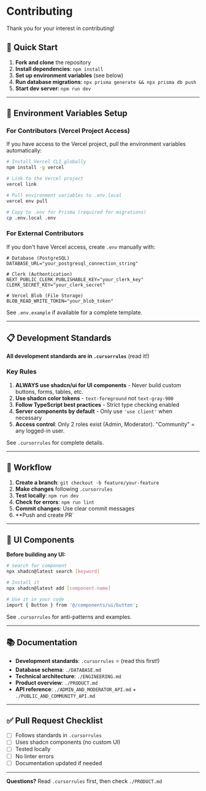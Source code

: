 # Contributing

Thank you for your interest in contributing!

## 🚀 Quick Start

1. **Fork and clone** the repository
2. **Install dependencies**: `npm install`
3. **Set up environment variables** (see below)
4. **Run database migrations**: `npx prisma generate && npx prisma db push`
5. **Start dev server**: `npm run dev`

---

## 🔐 Environment Variables Setup

### For Contributors (Vercel Project Access)

If you have access to the Vercel project, pull the environment variables automatically:

```bash
# Install Vercel CLI globally
npm install -g vercel

# Link to the Vercel project
vercel link

# Pull environment variables to .env.local
vercel env pull

# Copy to .env for Prisma (required for migrations)
cp .env.local .env
```

### For External Contributors

If you don't have Vercel access, create `.env` manually with:

```env
# Database (PostgreSQL)
DATABASE_URL="your_postgresql_connection_string"

# Clerk (Authentication)
NEXT_PUBLIC_CLERK_PUBLISHABLE_KEY="your_clerk_key"
CLERK_SECRET_KEY="your_clerk_secret"

# Vercel Blob (File Storage)
BLOB_READ_WRITE_TOKEN="your_blob_token"
```

See `.env.example` if available for a complete template.

---

## 📋 Development Standards

**All development standards are in `.cursorrules`** (read it!)

### Key Rules

1. **ALWAYS use shadcn/ui for UI components** - Never build custom buttons, forms, tables, etc.
2. **Use shadcn color tokens** - `text-foreground` not `text-gray-900`
3. **Follow TypeScript best practices** - Strict type checking enabled
4. **Server components by default** - Only use `'use client'` when necessary
5. **Access control**: Only 2 roles exist (Admin, Moderator). "Community" = any logged-in user.

See `.cursorrules` for complete details.

---

## 🔄 Workflow

1. **Create a branch**: `git checkout -b feature/your-feature`
2. **Make changes** following `.cursorrules`
3. **Test locally**: `npm run dev`
4. **Check for errors**: `npm run lint`
5. **Commit changes**: Use clear commit messages
6. **Push and create PR`

---

## 🎨 UI Components

**Before building any UI:**

```bash
# Search for component
npx shadcn@latest search [keyword]

# Install it
npx shadcn@latest add [component-name]

# Use it in your code
import { Button } from '@/components/ui/button';
```

See `.cursorrules` for anti-patterns and examples.

---

## 📚 Documentation

- **Development standards**: `.cursorrules` ⭐ (read this first!)
- **Database schema**: `./DATABASE.md`
- **Technical architecture**: `./ENGINEERING.md`
- **Product overview**: `./PRODUCT.md`
- **API reference**: `./ADMIN_AND_MODERATOR_API.md` + `./PUBLIC_AND_COMMUNITY_API.md`

---

## ✅ Pull Request Checklist

- [ ] Follows standards in `.cursorrules`
- [ ] Uses shadcn components (no custom UI)
- [ ] Tested locally
- [ ] No linter errors
- [ ] Documentation updated if needed

---

**Questions?** Read `.cursorrules` first, then check `./PRODUCT.md`
